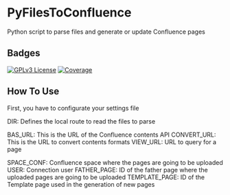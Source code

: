 # PyFilesToConfluence
Python script to parse files and generate or update Confluence pages

## Badges


[![GPLv3 License](https://img.shields.io/badge/License-GPL%20v3-yellow.svg)](https://opensource.org/licenses/)
[![Coverage](https://img.shields.io/gitlab/coverage/fscheu/PyFilesToConfluence/master)](https://opensource.org/licenses/)

## How To Use

First, you have to configurate your settings file

DIR: Defines the local route to read the files to parse

BAS_URL: This is the URL of the Confluence contents API
CONVERT_URL: This is the URL to convert contents formats 
VIEW_URL: URL to query for a page

SPACE_CONF: Confluence space where the pages are going to be uploaded
USER: Connection user
FATHER_PAGE: ID of the father page where the uploaded pages are going to be uploaded
TEMPLATE_PAGE: ID of the Template page used in the generation of new pages